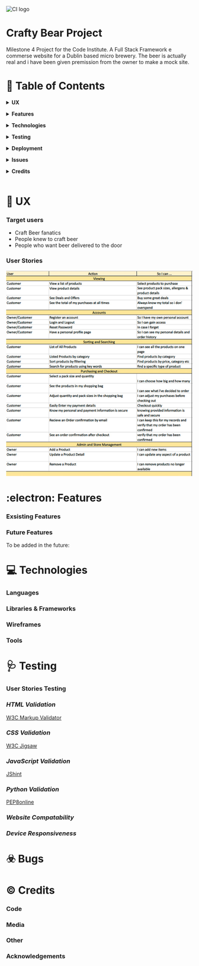 ![CI logo](https://codeinstitute.s3.amazonaws.com/fullstack/ci_logo_small.png)

# **Crafty Bear Project**

Milestone 4 Project for the Code Institute. A Full Stack Framework e commerse website for a Dublin based micro brewery. The beer is actually real and i have been given premission from the owner to make a mock site. 

:file_folder: Table of Contents
======

**<details><summary>UX</summary>**
* [_Target Users_](#target-users)
* [_User Stories_](#user-stories)
</details>

**<details><summary>Features</summary>**
</details>

**<details><summary>Technologies</summary>**
</details>

**<details><summary>Testing</summary>**
</details>

**<details><summary>Deployment</summary>**
</details>

**<details><summary>Issues</summary>**
</details>

**<details><summary>Credits</summary>**
</details>
<br>

:bust_in_silhouette: UX
======
### **Target users**
* Craft Beer fanatics
* People knew to craft beer
* People who want beer delivered to the door

### **User Stories**
![user-stories](readme-files/2021-10-11.png)

:electron: Features
======

### **Exsisting Features**

### **Future Features**
To be added in the future:

:computer: Technologies
======

### **Languages**

### **Libraries & Frameworks**

### **Wireframes**

### **Tools**

:stethoscope: Testing
======

### **User Stories Testing**

### ***HTML Validation***
[W3C Markup Validator](https://validator.w3.org/)
### ***CSS Validation***
[W3C Jigsaw](https://jigsaw.w3.org/css-validator/)
### ***JavaScript Validation***
[JShint](https://jshint.com/)
### ***Python Validation***
[PEP8online](http://pep8online.com/)

### ***Website Compatability***
### ***Device Responsiveness***

:biohazard: Bugs
======

:copyright: Credits
======

### **Code**
### **Media**
### **Other**
### **Acknowledgements**